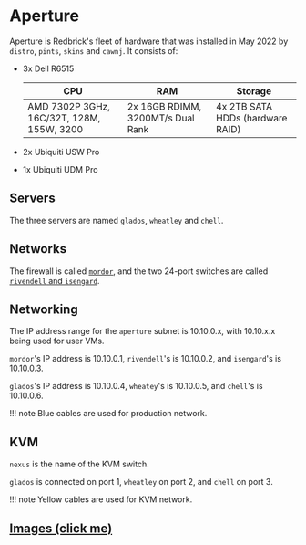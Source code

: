 # Aperture

Aperture is Redbrick's fleet of hardware that was installed in May 2022 by `distro`, `pints`, `skins` and `cawnj`. It
consists of:

- 3x Dell R6515

    | CPU | RAM | Storage |
    | ---- | ---- | ------- |
    | AMD 7302P 3GHz, 16C/32T, 128M, 155W, 3200 | 2x 16GB RDIMM, 3200MT/s Dual Rank | 4x 2TB SATA HDDs (hardware RAID) |

- 2x Ubiquiti USW Pro
- 1x Ubiquiti UDM Pro

## Servers

The three servers are named `glados`, `wheatley` and `chell`.

## Networks

The firewall is called [`mordor`](firewall.md), and the two 24-port switches are called [`rivendell` and `isengard`](switches.md).

## Networking

The IP address range for the `aperture` subnet is 10.10.0.x, with 10.10.x.x being used for user VMs.

`mordor`'s IP address is 10.10.0.1, `rivendell`'s is 10.10.0.2, and `isengard`'s is 10.10.0.3.

`glados`'s IP address is 10.10.0.4, `wheatey`'s is 10.10.0.5, and `chell`'s is 10.10.0.6.

!!! note
    Blue cables are used for production network.

## KVM

`nexus` is the name of the KVM switch.

`glados` is connected on port 1, `wheatley` on port 2, and `chell` on port 3.

!!! note
    Yellow cables are used for KVM network.

## [Images (click me)](images.md)
